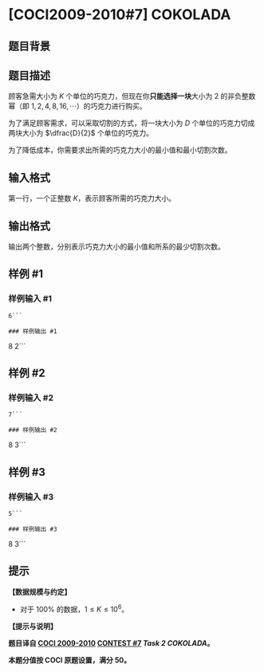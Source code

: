 # [COCI2009-2010#7] COKOLADA

## 题目背景



## 题目描述

顾客急需大小为 $K$ 个单位的巧克力，但现在你**只能选择一块**大小为 $2$ 的非负整数幂（即 $1,2,4,8,16,\cdots$）的巧克力进行购买。

为了满足顾客需求，可以采取切割的方式，将一块大小为 $D$ 个单位的巧克力切成两块大小为 $\dfrac{D}{2}$ 个单位的巧克力。

为了降低成本，你需要求出所需的巧克力大小的最小值和最小切割次数。

## 输入格式

第一行，一个正整数 $K$，表示顾客所需的巧克力大小。

## 输出格式

输出两个整数，分别表示巧克力大小的最小值和所系的最少切割次数。

## 样例 #1

### 样例输入 #1
```
6```

### 样例输出 #1

```
8 2```

## 样例 #2

### 样例输入 #2
```
7```

### 样例输出 #2

```
8 3```

## 样例 #3

### 样例输入 #3
```
5```

### 样例输出 #3

```
8 3```

## 提示

**【数据规模与约定】**

- 对于 $100\%$ 的数据，$1 \le K \le 10^6$。

**【提示与说明】**

**题目译自 [COCI 2009-2010](https://hsin.hr/coci/archive/2009_2010/) [CONTEST #7](https://hsin.hr/coci/archive/2009_2010/contest7_tasks.pdf) _Task 2 COKOLADA_。**

**本题分值按 COCI 原题设置，满分 $50$。**

